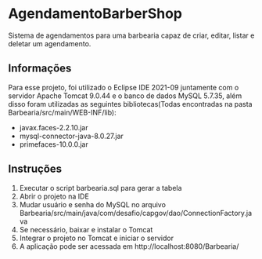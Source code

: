 # AgendamentoBarberShop
Sistema de agendamentos para uma barbearia capaz de criar, editar, listar e deletar um agendamento.

## Informações
Para esse projeto, foi utilizado o Eclipse IDE 2021-09 juntamente com o servidor Apache Tomcat 9.0.44 e o banco de dados MySQL 5.7.35, além disso foram utilizadas as seguintes bibliotecas(Todas encontradas na pasta Barbearia/src/main/WEB-INF/lib):

- javax.faces-2.2.10.jar
- mysql-connector-java-8.0.27.jar
- primefaces-10.0.0.jar

## Instruções
1. Executar o script barbearia.sql para gerar a tabela
2. Abrir o projeto na IDE
3. Mudar usuário e senha do MySQL no arquivo Barbearia/src/main/java/com/desafio/capgov/dao/ConnectionFactory.java
4. Se necessário, baixar e instalar o Tomcat
5. Integrar o projeto no Tomcat e iniciar o servidor
6. A aplicação pode ser acessada em http://localhost:8080/Barbearia/
